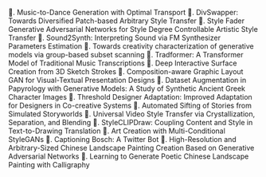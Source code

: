 . Music-to-Dance Generation with Optimal Transport
. DivSwapper: Towards Diversified Patch-based Arbitrary Style Transfer
. Style Fader Generative Adversarial Networks for Style Degree Controllable Artistic Style Transfer
. Sound2Synth: Interpreting Sound via FM Synthesizer Parameters Estimation
. Towards creativity characterization of generative models via group-based subset scanning
. Tradformer: A Transformer Model of Traditional Music Transcriptions
. Deep Interactive Surface Creation from 3D Sketch Strokes
. Composition-aware Graphic Layout GAN for Visual-Textual Presentation Designs
. Dataset Augmentation in Papyrology with Generative Models: A Study of Synthetic Ancient Greek Character Images
. Threshold Designer Adaptation: Improved Adaptation for Designers in Co-creative Systems
. Automated Sifting of Stories from Simulated Storyworlds
. Universal Video Style Transfer via Crystallization, Separation, and Blending
. StyleCLIPDraw: Coupling Content and Style in Text-to-Drawing Translation
. Art Creation with Multi-Conditional StyleGANs
. Captioning Bosch: A Twitter Bot
. High-Resolution and Arbitrary-Sized Chinese Landscape Painting Creation Based on Generative Adversarial Networks
. Learning to Generate Poetic Chinese Landscape Painting with Calligraphy